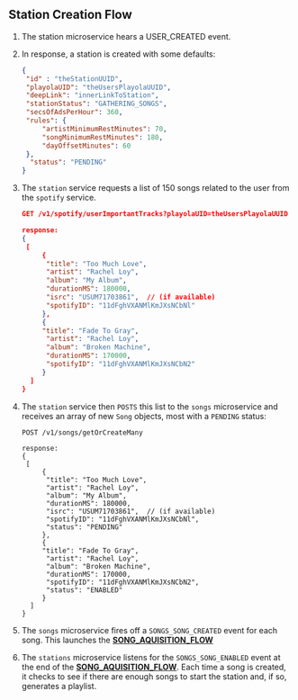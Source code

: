 ## Station Creation Flow

1. The station microservice hears a USER_CREATED event.

2. In response, a station is created with some defaults:

   ```json
   {
   	"id" : "theStationUUID",
   	"playolaUID": "theUsersPlayolaUUID",
   	"deepLink": "innerLinkToStation",
   	"stationStatus": "GATHERING_SONGS",
   	"secsOfAdsPerHour": 360,
   	"rules": {
   		"artistMinimumRestMinutes": 70,
   		"songMinimumRestMinutes": 180,
   		"dayOffsetMinutes": 60 
   	},
     "status": "PENDING"
   }
   ```

3. The `station` service requests a list of 150 songs related to the user from the `spotify` service.

   ```json
   GET /v1/spotify/userImportantTracks?playolaUID=theUsersPlayolaUUID
   
   response:
   {
   	[
     	{
         "title": "Too Much Love",
         "artist": "Rachel Loy",
         "album": "My Album",
         "durationMS": 180000,
         "isrc": "USUM71703861",  // (if available)
         "spotifyID": "11dFghVXANMlKmJXsNCbNl"
      	},
     	{
       	"title": "Fade To Gray",
         "artist": "Rachel Loy",
         "album": "Broken Machine",
         "durationMS": 170000,
         "spotifyID": "11dFghVXANMlKmJXsNCbN2"
     	}
     ]
   }
   ```

4. The `station` service then `POSTS` this list to the `songs` microservice and receives an array of new `Song` objects, most with a `PENDING` status:

   ```
   POST /v1/songs/getOrCreateMany
   
   response:
   {
   	[
     	{
         "title": "Too Much Love",
         "artist": "Rachel Loy",
         "album": "My Album",
         "durationMS": 180000,
         "isrc": "USUM71703861",  // (if available)
         "spotifyID": "11dFghVXANMlKmJXsNCbNl",
         "status": "PENDING"
      	},
     	{
       	"title": "Fade To Gray",
         "artist": "Rachel Loy",
         "album": "Broken Machine",
         "durationMS": 170000,
         "spotifyID": "11dFghVXANMlKmJXsNCbN2",
         "status": "ENABLED"
     	}
     ]
   }
   ```

5. The `songs` microservice fires off a `SONGS_SONG_CREATED` event for each song.  This launches the [__SONG_AQUISITION_FLOW__](./SongAcquisitionFlow.md)

6. The `stations`  microservice listens for the `SONGS_SONG_ENABLED` event at the end of the   [__SONG_AQUISITION_FLOW__](./SongAcquisitionFlow.md).  Each time a song is created, it checks to see if there are enough songs to start the station and, if so, generates a playlist.